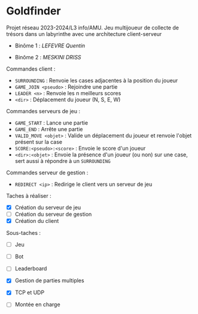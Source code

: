 # Goldfinder 


Projet réseau 2023-2024/L3 info/AMU. Jeu multijoueur de collecte de trésors dans un labyrinthe avec une architecture 
client-serveur 


- Binôme 1 : *LEFEVRE  Quentin* 

- Binôme 2 : *MESKINI DRISS*


Commandes client : 
- `SURROUNDING` : Renvoie les cases adjacentes à la position du joueur
- `GAME_JOIN <pseudo>` : Rejoindre une partie
- `LEADER <n>` : Renvoie les n meilleurs scores
- `<dir>` : Déplacement du joueur (N, S, E, W)

Commandes serveurs de jeu :
- `GAME_START` : Lance une partie
- `GAME_END` : Arrête une partie
- `VALID_MOVE <objet>` : Valide un déplacement du joueur et renvoie l'objet présent sur la case
- `SCORE:<pseudo>:<score>` : Envoie le score d'un joueur
- `<dir>:<objet>` : Envoie la présence d'un joueur (ou non) sur une case, sert aussi à répondre à un `SURROUNDING`

Commandes serveur de gestion :
- `REDIRECT <ip>` : Redirige le client vers un serveur de jeu


Taches à réaliser :
- [x] Création du serveur de jeu
- [ ] Création du serveur de gestion
- [x] Création du client

Sous-taches :
- [ ] Jeu
- [ ] Bot
- [ ] Leaderboard
- [x] Gestion de parties multiples
- [x] TCP et UDP
- [ ] Montée en charge



